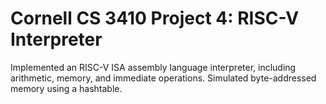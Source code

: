 # Cornell CS 3410 Project 4: RISC-V Interpreter

Implemented an RISC-V ISA assembly language interpreter, including arithmetic, memory, and immediate operations.
Simulated byte-addressed memory using a hashtable.
